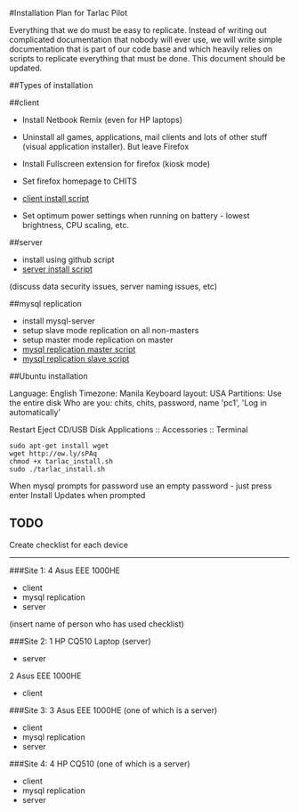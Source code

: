 #Installation Plan for Tarlac Pilot

Everything that we do must be easy to replicate. Instead of writing out complicated documentation that nobody will ever use, we will write simple documentation that is part of our code base and which heavily relies on scripts to replicate everything that must be done. This document should be updated.

##Types of installation

##client

* Install Netbook Remix (even for HP laptops)
* Uninstall all games, applications, mail clients and lots of other stuff (visual application installer). But leave Firefox
* Install Fullscreen extension for firefox (kiosk mode)
* Set firefox homepage to CHITS
* [client install script](http://github.com/mikeymckay/chits/blob/master/install/TODO)

* Set optimum power settings when running on battery - lowest brightness, CPU scaling, etc.

##server

* install using github script
* [server install script](http://github.com/mikeymckay/chits/blob/master/install/chits_install.sh)

(discuss data security issues, server naming issues, etc)

##mysql replication

* install mysql-server
* setup slave mode replication on all non-masters
* setup master mode replication on master
* [mysql replication master script](http://github.com/mikeymckay/chits/blob/master/install/TODO)
* [mysql replication slave script](http://github.com/mikeymckay/chits/blob/master/install/TODO)

##Ubuntu installation

Language: English
Timezone: Manila
Keyboard layout: USA
Partitions: Use the entire disk
Who are you: chits, chits, password, name 'pc1', 'Log in automatically'

Restart
Eject CD/USB Disk
Applications :: Accessories :: Terminal

    sudo apt-get install wget
    wget http://ow.ly/sPAq
    chmod +x tarlac_install.sh
    sudo ./tarlac_install.sh


When mysql prompts for password use an empty password - just press enter
Install Updates when prompted



## TODO
Create checklist for each device

---

###Site 1:
4 Asus EEE 1000HE

* client
* mysql replication
* server

(insert name of person who has used checklist)

###Site 2:
1 HP CQ510 Laptop (server)

* server

2 Asus EEE 1000HE

* client

###Site 3:
3 Asus EEE 1000HE (one of which is a server)

* client
* mysql replication
* server

###Site 4:
4 HP CQ510 (one of which is a server)

 * client
 * mysql replication
 * server
